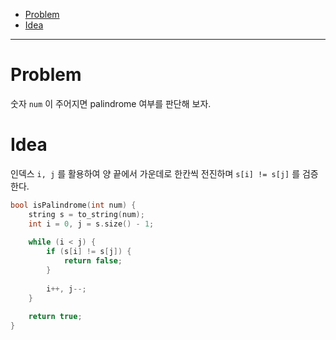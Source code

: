 - [Problem](#problem)
- [Idea](#idea)

------

# Problem

숫자 `num` 이 주어지면 palindrome 여부를 판단해 보자.

# Idea

인덱스 `i, j` 를 활용하여 양 끝에서 가운데로 한칸씩 전진하며 `s[i] != s[j]` 를 검증한다.

```cpp
bool isPalindrome(int num) {
    string s = to_string(num);
    int i = 0, j = s.size() - 1;
    
    while (i < j) {
        if (s[i] != s[j]) {
            return false;  
        }
          
        i++, j--;
    }
    
    return true;
}
```

